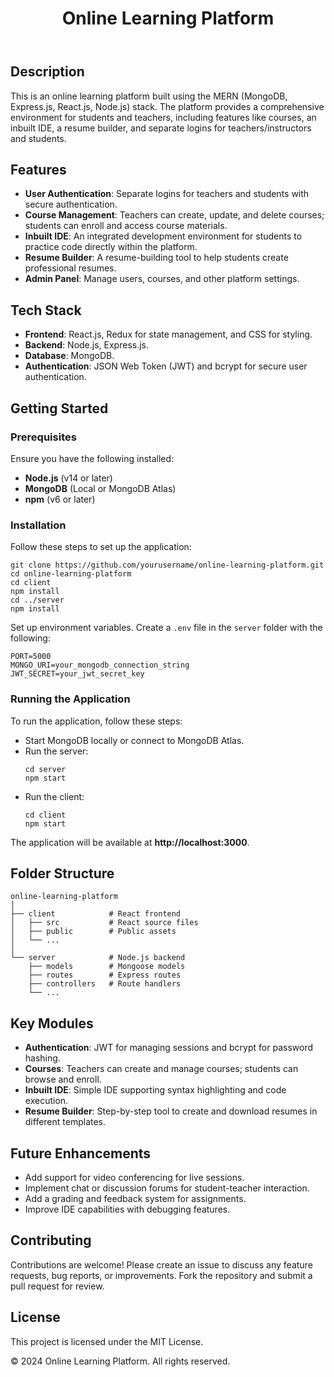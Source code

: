 <!DOCTYPE html>
<html lang="en">
<head>
  <meta charset="UTF-8">
  <meta name="viewport" content="width=device-width, initial-scale=1.0">
  <title>Online Learning Platform</title>
<!--   <style>
    body {
      font-family: Arial, sans-serif;
      line-height: 1.6;
      color: #333;
      background-color: #f3f7fa;
      margin: 0;
      padding: 0;
    }
    header {
      background-color: #4CAF50;
      color: white;
      padding: 20px 0;
      text-align: center;
      box-shadow: 0 2px 5px rgba(0, 0, 0, 0.2);
    }
    h1 {
      font-size: 2.5em;
      margin: 0;
    }
    h2, h3 {
      color: #333;
      font-weight: bold;
    }
    h2.section-title {
      color: #4CAF50;
      font-size: 1.8em;
      margin-top: 30px;
    }
    .content {
      max-width: 800px;
      margin: 30px auto;
      padding: 25px;
      background-color: white;
      border-radius: 10px;
      box-shadow: 0 4px 8px rgba(0, 0, 0, 0.1);
    }
    p, ul, code {
      font-size: 1.15em;
    }
    ul {
      list-style-type: square;
      padding-left: 20px;
    }
    ul li {
      margin: 10px 0;
      line-height: 1.5;
    }
    code {
      background-color: #e8f0fe;
      color: #d63384;
      padding: 4px 8px;
      border-radius: 5px;
      font-size: 1em;
    }
    pre {
      background-color: #2c3e50;
      color: #ffffff;
      padding: 15px;
      border-radius: 8px;
      font-size: 1em;
      overflow: auto;
      margin-top: 10px;
      box-shadow: 0 2px 4px rgba(0, 0, 0, 0.1);
    }
    .button {
      display: inline-block;
      padding: 10px 15px;
      margin-top: 20px;
      font-size: 1.1em;
      color: white;
      background-color: #4CAF50;
      border-radius: 5px;
      text-decoration: none;
      transition: background-color 0.3s ease;
    }
    .button:hover {
      background-color: #45a049;
    }
    footer {
      background-color: #333;
      color: #ccc;
      padding: 15px 0;
      text-align: center;
      font-size: 0.9em;
    }
    footer p {
      margin: 0;
    }
  </style> -->
</head>
<body>

<header>
  <h1>Online Learning Platform</h1>
</header>

<div class="content">
  <h2>Description</h2>
  <p>This is an online learning platform built using the MERN (MongoDB, Express.js, React.js, Node.js) stack. The platform provides a comprehensive environment for students and teachers, including features like courses, an inbuilt IDE, a resume builder, and separate logins for teachers/instructors and students.</p>

  <h2 class="section-title">Features</h2>
  <ul>
    <li><strong>User Authentication</strong>: Separate logins for teachers and students with secure authentication.</li>
    <li><strong>Course Management</strong>: Teachers can create, update, and delete courses; students can enroll and access course materials.</li>
    <li><strong>Inbuilt IDE</strong>: An integrated development environment for students to practice code directly within the platform.</li>
    <li><strong>Resume Builder</strong>: A resume-building tool to help students create professional resumes.</li>
    <li><strong>Admin Panel</strong>: Manage users, courses, and other platform settings.</li>
  </ul>

  <h2 class="section-title">Tech Stack</h2>
  <ul>
    <li><strong>Frontend</strong>: React.js, Redux for state management, and CSS for styling.</li>
    <li><strong>Backend</strong>: Node.js, Express.js.</li>
    <li><strong>Database</strong>: MongoDB.</li>
    <li><strong>Authentication</strong>: JSON Web Token (JWT) and bcrypt for secure user authentication.</li>
  </ul>

  <h2 class="section-title">Getting Started</h2>
  <h3>Prerequisites</h3>
  <p>Ensure you have the following installed:</p>
  <ul>
    <li><strong>Node.js</strong> (v14 or later)</li>
    <li><strong>MongoDB</strong> (Local or MongoDB Atlas)</li>
    <li><strong>npm</strong> (v6 or later)</li>
  </ul>

  <h3>Installation</h3>
  <p>Follow these steps to set up the application:</p>
  <pre><code>git clone https://github.com/yourusername/online-learning-platform.git
cd online-learning-platform
cd client
npm install
cd ../server
npm install</code></pre>
  
  <p>Set up environment variables. Create a <code>.env</code> file in the <code>server</code> folder with the following:</p>
  <pre><code>PORT=5000
MONGO_URI=your_mongodb_connection_string
JWT_SECRET=your_jwt_secret_key</code></pre>

  <h3>Running the Application</h3>
  <p>To run the application, follow these steps:</p>
  <ul>
    <li>Start MongoDB locally or connect to MongoDB Atlas.</li>
    <li>Run the server:</li>
    <pre><code>cd server
npm start</code></pre>
    <li>Run the client:</li>
    <pre><code>cd client
npm start</code></pre>
  </ul>

  <p>The application will be available at <strong>http://localhost:3000</strong>.</p>

  <h2 class="section-title">Folder Structure</h2>
  <pre><code>online-learning-platform
│
├── client            # React frontend
│   ├── src           # React source files
│   ├── public        # Public assets
│   └── ...
│
└── server            # Node.js backend
    ├── models        # Mongoose models
    ├── routes        # Express routes
    ├── controllers   # Route handlers
    └── ...</code></pre>

  <h2 class="section-title">Key Modules</h2>
  <ul>
    <li><strong>Authentication</strong>: JWT for managing sessions and bcrypt for password hashing.</li>
    <li><strong>Courses</strong>: Teachers can create and manage courses; students can browse and enroll.</li>
    <li><strong>Inbuilt IDE</strong>: Simple IDE supporting syntax highlighting and code execution.</li>
    <li><strong>Resume Builder</strong>: Step-by-step tool to create and download resumes in different templates.</li>
  </ul>

  <h2 class="section-title">Future Enhancements</h2>
  <ul>
    <li>Add support for video conferencing for live sessions.</li>
    <li>Implement chat or discussion forums for student-teacher interaction.</li>
    <li>Add a grading and feedback system for assignments.</li>
    <li>Improve IDE capabilities with debugging features.</li>
  </ul>

  <h2 class="section-title">Contributing</h2>
  <p>Contributions are welcome! Please create an issue to discuss any feature requests, bug reports, or improvements. Fork the repository and submit a pull request for review.</p>

  <h2 class="section-title">License</h2>
  <p>This project is licensed under the MIT License.</p>
</div>

<footer>
  <p>&copy; 2024 Online Learning Platform. All rights reserved.</p>
</footer>

</body>
</html>
